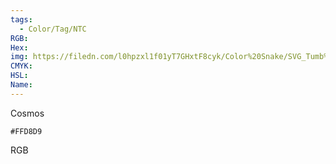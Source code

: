 ```yaml
---
tags:
  - Color/Tag/NTC
RGB:
Hex:
img: https://filedn.com/l0hpzxl1f01yT7GHxtF8cyk/Color%20Snake/SVG_Tumb%20Mass%20No%20Name/FFD8D9.svg
CMYK:
HSL:
Name:
---
```

Cosmos
```palette
#FFD8D9
```
RGB
